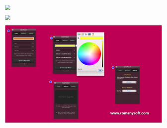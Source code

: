 
![](http://res.cloudinary.com/dfzokzfi5/image/upload/c_scale,h_64/v1415240426/logo_o3wjgr.png)

[![](http://res.cloudinary.com/dfzokzfi5/image/upload/c_scale,w_124/v1411092419/app-store-button_pw05je.png)](https://itunes.apple.com/us/app/colorpicker2/id915810831?l=zh&ls=1&mt=12)



![](https://github.com/Romanysoft/ColorPicker2/blob/master/Images/c1.png)

